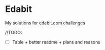 # Edabit
My solutions for edabit.com challenges 

//TODO: 
- [ ] Table + better readme + plans and reasons 
